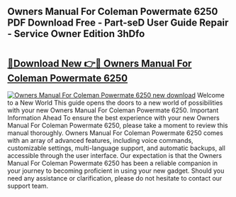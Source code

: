 ## Owners Manual For Coleman Powermate 6250 PDF Download Free - Part-seD User Guide Repair - Service Owner Edition 3hDfo

# <h2><a href="http://bc5895.oget.top/?id=Owners+Manual+For+Coleman+Powermate+6250">🔗Download New 👉🔴 Owners Manual For Coleman Powermate 6250</a></h2>

[![Owners Manual For Coleman Powermate 6250 new download](https://i.imgur.com/5g1atiW.png)](http://bc5895.oget.top/?id=Owners+Manual+For+Coleman+Powermate+6250)
Welcome to a New World This guide opens the doors to a new world of possibilities with your new Owners Manual For Coleman Powermate 6250. Important Information Ahead To ensure the best experience with your new Owners Manual For Coleman Powermate 6250, please take a moment to review this manual thoroughly. Owners Manual For Coleman Powermate 6250 comes with an array of advanced features, including voice commands, customizable settings, multi-language support, and automatic backups, all accessible through the user interface. Our expectation is that the Owners Manual For Coleman Powermate 6250 has been a reliable companion in your journey to becoming proficient in using your new gadget. Should you need any assistance or clarification, please do not hesitate to contact our support team.
